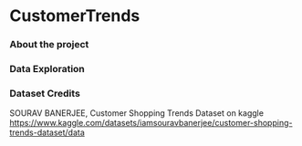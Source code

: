 # CustomerTrends
### About the project

### Data Exploration


### Dataset Credits
SOURAV BANERJEE, Customer Shopping Trends Dataset on kaggle
https://www.kaggle.com/datasets/iamsouravbanerjee/customer-shopping-trends-dataset/data

